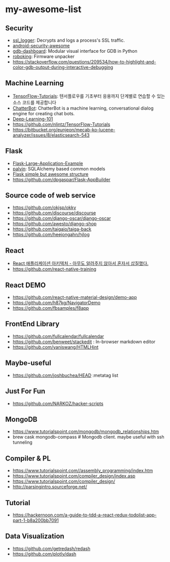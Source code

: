 # my-awesome-list

## Security
- [ssl_logger](https://github.com/google/ssl_logger): Decrypts and logs a process's SSL traffic.
- [android-security-awesome](https://github.com/ashishb/android-security-awesome)
- [gdb-dashboard](https://github.com/cyrus-and/gdb-dashboard): Modular visual interface for GDB in Python
- [roboking](https://github.com/tonix0114/roboking): Firmware unpacker
- https://stackoverflow.com/questions/209534/how-to-highlight-and-color-gdb-output-during-interactive-debugging

## Machine Learning
- [TensorFlow-Tutorials](https://github.com/golbin/TensorFlow-Tutorials): 텐서플로우를 기초부터 응용까지 단계별로 연습할 수 있는 소스 코드를 제공합니다
- [ChatterBot](https://github.com/gunthercox/ChatterBot): ChatterBot is a machine learning, conversational dialog engine for creating chat bots.
- [Deep-Learning-101](https://github.com/sjchoi86/Deep-Learning-101)
- https://github.com/nlintz/TensorFlow-Tutorials
- https://bitbucket.org/eunjeon/mecab-ko-lucene-analyzer/issues/8/elasticsearch-543

## Flask
- [Flask-Large-Application-Example](https://github.com/Robpol86/Flask-Large-Application-Example)
- [palvin](https://github.com/YukSeungChan/palvin): SQLAlchemy based common models
- [Flask simple but awesome structure](https://github.com/davidism/basic_flask)
- https://github.com/dpgaspar/Flask-AppBuilder


## Source code of web service
- https://github.com/okjsp/okky
- https://github.com/discourse/discourse
- https://github.com/django-oscar/django-oscar
- https://github.com/awesto/django-shop
- https://github.com/taigaio/taiga-back
- https://github.com/heejongahn/hjlog

## React
- [React 애플리케이션 아키텍처 - 아무도 알려주지 않아서 혼자서 삽질했다.](https://www.slideshare.net/byungdaesohn/react-76078368)
- https://github.com/react-native-training

## React DEMO
- https://github.com/react-native-material-design/demo-app
- https://github.com/h87kg/NavigatorDemo
- https://github.com/fbsamples/f8app

## FrontEnd Library
- https://github.com/fullcalendar/fullcalendar
- https://github.com/benweet/stackedit : In-browser markdown editor
- https://github.com/yaniswang/HTMLHint

## Maybe-useful
- https://github.com/joshbuchea/HEAD :metatag list

## Just For Fun
- https://github.com/NARKOZ/hacker-scripts
 
## MongoDB
- https://www.tutorialspoint.com/mongodb/mongodb_relationships.htm
- brew cask mongodb-compass # Mongodb client. maybe useful with ssh tunneling

 
 ## Compiler & PL
- https://www.tutorialspoint.com//assembly_programming/index.htm
- https://www.tutorialspoint.com/compiler_design/index.asp
- https://www.tutorialspoint.com/compiler_design/
- http://parsingintro.sourceforge.net/

## Tutorial
- https://hackernoon.com/a-guide-to-tdd-a-react-redux-todolist-app-part-1-b8a200bb7091

## Data Visualization
- https://github.com/getredash/redash
- https://github.com/plotly/dash
